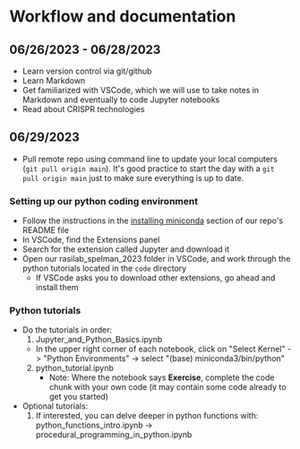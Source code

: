 # Workflow and documentation

## 06/26/2023 - 06/28/2023

- Learn version control via git/github
- Learn Markdown
- Get familiarized with VSCode, which we will use to take notes in Markdown and eventually to code Jupyter notebooks
- Read about CRISPR technologies

## 06/29/2023
- Pull remote repo using command line to update your local computers (```git pull origin main```). It's good practice to start the day with a ```git pull origin main``` just to make sure everything is up to date.

### Setting up our python coding environment
- Follow the instructions in the [installing miniconda](https://github.com/kychen37/rasilab_spelman_2023/blob/main/README.md#installing-miniconda) section of our repo's README file
- In VSCode, find the Extensions panel
- Search for the extension called Jupyter and download it
- Open our rasilab_spelman_2023 folder in VSCode, and work through the python tutorials located in the ```code``` directory
  - If VSCode asks you to download other extensions, go ahead and install them

### Python tutorials
- Do the tutorials in order:
  1. Jupyter_and_Python_Basics.ipynb
    - In the upper right corner of each notebook, click on "Select Kernel" -> "Python Environments" -> select "(base) miniconda3/bin/python" 
  2. python_tutorial.ipynb
      - Note: Where the notebook says **Exercise**, complete the code chunk with your own code (it may contain some code already to get you started)  
- Optional tutorials:
  1. If interested, you can delve deeper in python functions with: python_functions_intro.ipynb -> procedural_programming_in_python.ipynb
